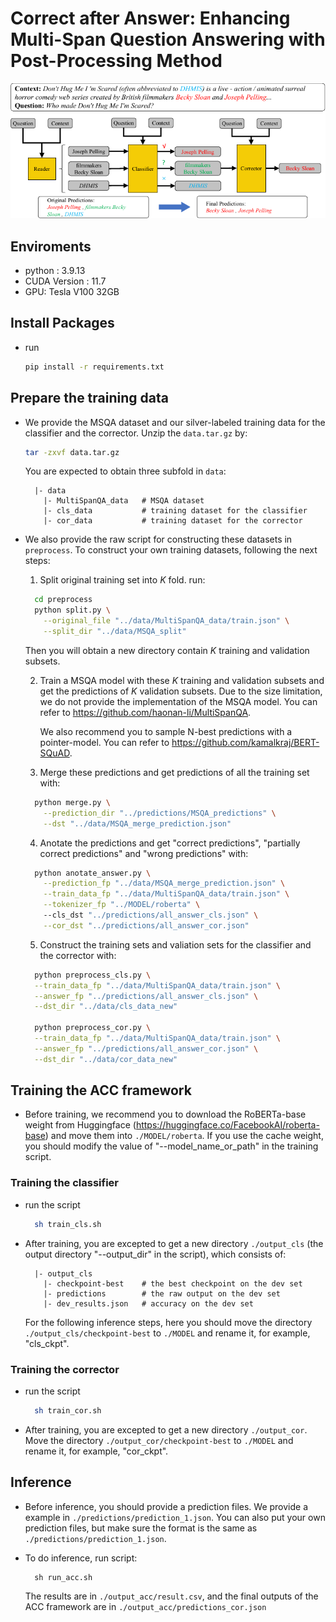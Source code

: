 # Correct after Answer: Enhancing Multi-Span Question Answering with Post-Processing Method

![fig](./image/ACC.png)

## Enviroments

* python : 3.9.13
* CUDA Version : 11.7
* GPU: Tesla V100 32GB

## Install Packages

* run

    ``` bash
    pip install -r requirements.txt
    ```

## Prepare the training data

* We provide the MSQA dataset and our silver-labeled training data for the classifier and the corrector. Unzip the `data.tar.gz` by:

    ``` bash
    tar -zxvf data.tar.gz
    ```

  You are expected to obtain three subfold in `data`:

  ```
    |- data
      |- MultiSpanQA_data   # MSQA dataset
      |- cls_data           # training dataset for the classifier
      |- cor_data           # training dataset for the corrector
  ```

* We also provide the raw script for constructing these datasets in `preprocess`. To construct your own training datasets, following the next steps:

  1. Split original training set into $K$ fold. run:

  ```bash
    cd preprocess
    python split.py \
      --original_file "../data/MultiSpanQA_data/train.json" \
      --split_dir "../data/MSQA_split"
  ```

    Then you will obtain a new directory contain $K$ training and validation subsets.
  
  2. Train a MSQA model with these $K$ training and validation subsets and get the predictions of $K$ validation subsets. Due to the size limitation, we do not provide the implementation of the MSQA model. You can refer to https://github.com/haonan-li/MultiSpanQA.

      We also recommend you to sample N-best predictions with a pointer-model. You can refer to https://github.com/kamalkraj/BERT-SQuAD.

  3. Merge these predictions and get predictions of all the training set with:

  ```bash
    python merge.py \
      --prediction_dir "../predictions/MSQA_predictions" \
      --dst "../data/MSQA_merge_prediction.json"
  ```

  4. Anotate the predictions and get "correct predictions", "partially correct predictions" and "wrong predictions" with:

  ```bash
    python anotate_answer.py \
      --prediction_fp "../data/MSQA_merge_prediction.json" \
      --train_data_fp "../data/MultiSpanQA_data/train.json" \
      --tokenizer_fp "../MODEL/roberta" \ 
      --cls_dst "../predictions/all_answer_cls.json" \
      --cor_dst "../predictions/all_answer_cor.json"
  ```

  5. Construct the training sets and valiation sets for the classifier and the corrector with:

  ```bash
    python preprocess_cls.py \
    --train_data_fp "../data/MultiSpanQA_data/train.json" \
    --answer_fp "../predictions/all_answer_cls.json" \
    --dst_dir "../data/cls_data_new"

    python preprocess_cor.py \
    --train_data_fp "../data/MultiSpanQA_data/train.json" \
    --answer_fp "../predictions/all_answer_cor.json" \
    --dst_dir "../data/cor_data_new"
  ```

## Training the ACC framework

* Before training, we recommend you to download the RoBERTa-base weight from Huggingface (https://huggingface.co/FacebookAI/roberta-base) and move them into `./MODEL/roberta`. If you use the cache weight, you should modify the value of "--model_name_or_path" in the training script.

### Training the classifier

* run the script

  ```bash
    sh train_cls.sh
  ```

* After training, you are excepted to get a new directory `./output_cls` (the output directory "--output_dir" in the script), which consists of:

  ```
    |- output_cls
      |- checkpoint-best    # the best checkpoint on the dev set
      |- predictions        # the raw output on the dev set
      |- dev_results.json   # accuracy on the dev set
  ```

  For the following inference steps, here you should move the directory `./output_cls/checkpoint-best` to `./MODEL` and rename it, for example, "cls_ckpt".

### Training the corrector

* run the script

  ```bash
    sh train_cor.sh
  ```

* After training, you are excepted to get a new directory `./output_cor`. Move the directory `./output_cor/checkpoint-best` to `./MODEL` and rename it, for example, "cor_ckpt".

## Inference

* Before inference, you should provide a prediction files. We provide a example in `./predictions/prediction_1.json`. You can also put your own prediction files, but make sure the format is the same as `./predictions/prediction_1.json`.

* To do inference, run script:

  ```
    sh run_acc.sh
  ```

  The results are in `./output_acc/result.csv`, and the final outputs of the ACC framework are in `./output_acc/predictions_cor.json`
